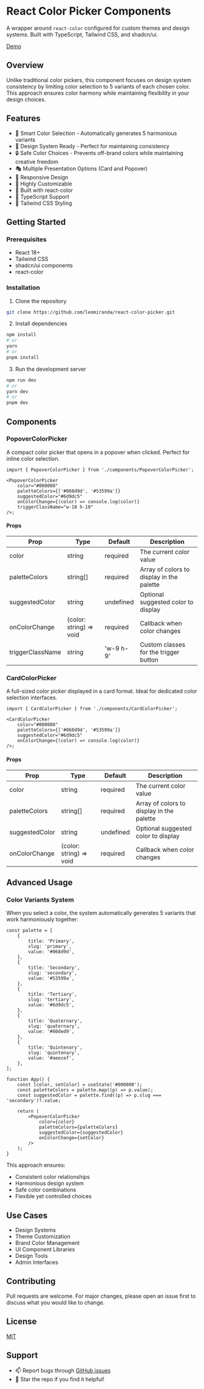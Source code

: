 # React Color Picker Components

A wrapper around `react-color` configured for custom themes and design systems. Built with TypeScript, Tailwind CSS, and shadcn/ui.

[Demo](https://react-color-picker.vercel.app)

## Overview

Unlike traditional color pickers, this component focuses on design system consistency by limiting color selection to 5 variants of each chosen color. This approach ensures color harmony while maintaining flexibility in your design choices.

## Features

- 🎨 Smart Color Selection - Automatically generates 5 harmonious variants
- 🎯 Design System Ready - Perfect for maintaining consistency
- 🔒 Safe Color Choices - Prevents off-brand colors while maintaining creative freedom
- 🎭 Multiple Presentation Options (Card and Popover)
- 📱 Responsive Design
- 🔧 Highly Customizable
- 🌈 Built with react-color
- 🎯 TypeScript Support
- 🎨 Tailwind CSS Styling

## Getting Started

### Prerequisites

- React 18+
- Tailwind CSS
- shadcn/ui components
- react-color

### Installation

1. Clone the repository

```bash
git clone https://github.com/leomiranda/react-color-picker.git
```

2. Install dependencies

```bash
npm install
# or
yarn
# or
pnpm install
```

3. Run the development server

```bash
npm run dev
# or
yarn dev
# or
pnpm dev
```

## Components

### PopoverColorPicker

A compact color picker that opens in a popover when clicked. Perfect for inline color selection.

```tsx
import { PopoverColorPicker } from './components/PopoverColorPicker';

<PopoverColorPicker
	color="#000000"
	paletteColors={['#068d9d', '#53599a']}
	suggestedColor="#6d9dc5"
	onColorChange={(color) => console.log(color)}
	triggerClassName="w-10 h-10"
/>;
```

#### Props

| Prop             | Type                    | Default   | Description                               |
| ---------------- | ----------------------- | --------- | ----------------------------------------- |
| color            | string                  | required  | The current color value                   |
| paletteColors    | string[]                | required  | Array of colors to display in the palette |
| suggestedColor   | string                  | undefined | Optional suggested color to display       |
| onColorChange    | (color: string) => void | required  | Callback when color changes               |
| triggerClassName | string                  | 'w-9 h-9' | Custom classes for the trigger button     |

### CardColorPicker

A full-sized color picker displayed in a card format. Ideal for dedicated color selection interfaces.

```tsx
import { CardColorPicker } from './components/CardColorPicker';

<CardColorPicker
	color="#000000"
	paletteColors={['#068d9d', '#53599a']}
	suggestedColor="#6d9dc5"
	onColorChange={(color) => console.log(color)}
/>;
```

#### Props

| Prop           | Type                    | Default   | Description                               |
| -------------- | ----------------------- | --------- | ----------------------------------------- |
| color          | string                  | required  | The current color value                   |
| paletteColors  | string[]                | required  | Array of colors to display in the palette |
| suggestedColor | string                  | undefined | Optional suggested color to display       |
| onColorChange  | (color: string) => void | required  | Callback when color changes               |

## Advanced Usage

### Color Variants System

When you select a color, the system automatically generates 5 variants that work harmoniously together:

```tsx
const palette = [
	{
		title: 'Primary',
		slug: 'primary',
		value: '#068d9d',
	},
	{
		title: 'Secondary',
		slug: 'secondary',
		value: '#53599a',
	},
	{
		title: 'Tertiary',
		slug: 'tertiary',
		value: '#6d9dc5',
	},
	{
		title: 'Quaternary',
		slug: 'quaternary',
		value: '#80ded9',
	},
	{
		title: 'Quintenary',
		slug: 'quintenary',
		value: '#aeecef',
	},
];

function App() {
	const [color, setColor] = useState('#000000');
	const paletteColors = palette.map((p) => p.value);
	const suggestedColor = palette.find((p) => p.slug === 'secondary')?.value;

	return (
		<PopoverColorPicker
			color={color}
			paletteColors={paletteColors}
			suggestedColor={suggestedColor}
			onColorChange={setColor}
		/>
	);
}
```

This approach ensures:

- Consistent color relationships
- Harmonious design system
- Safe color combinations
- Flexible yet controlled choices

## Use Cases

- Design Systems
- Theme Customization
- Brand Color Management
- UI Component Libraries
- Design Tools
- Admin Interfaces

## Contributing

Pull requests are welcome. For major changes, please open an issue first to discuss what you would like to change.

## License

[MIT](https://choosealicense.com/licenses/mit/)

## Support

- 📫 Report bugs through [GitHub issues](https://github.com/leomiranda/react-color-picker/issues)
- 🌟 Star the repo if you find it helpful!

